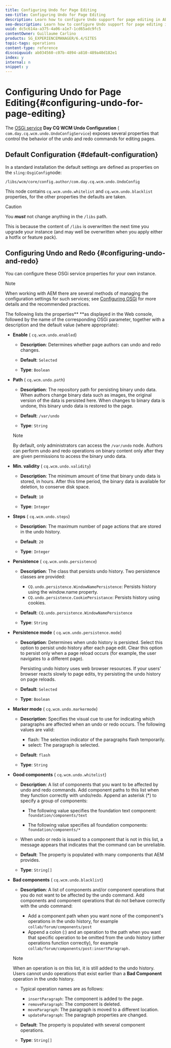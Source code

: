 ```yaml
---
title: Configuring Undo for Page Editing
seo-title: Configuring Undo for Page Editing
description: Learn how to configure Undo support for page editing in AEM.
seo-description: Learn how to configure Undo support for page editing in AEM.
uuid: dc5c614a-a375-4a06-a1e7-1cd65adc9fc5
contentOwner: Guillaume Carlino
products: SG_EXPERIENCEMANAGER/6.4/SITES
topic-tags: operations
content-type: reference
discoiquuid: ab034560-c07b-4894-a810-489a40d182e1
index: y
internal: n
snippet: y
---
```


# Configuring Undo for Page Editing{#configuring-undo-for-page-editing}

The [OSGi service](../../../sites/deploying/using/configuring-osgi.md) **Day CQ WCM Undo Configuration** ( `com.day.cq.wcm.undo.UndoConfigService`) exposes several properties that control the behavior of the undo and redo commands for editing pages.

## Default Configuration {#default-configuration}

In a standard installation the default settings are defined as properties on the `sling:OsgiConfig`node:

`/libs/wcm/core/config.author/com.day.cq.wcm.undo.UndoConfig`

This node contains `cq.wcm.undo.whitelist` and `cq.wcm.undo.blacklist` properties, for the other properties the defaults are taken.

>[!CAUTION]
>
>You ***must*** not change anything in the `/libs` path.
>
>This is because the content of `/libs` is overwritten the next time you upgrade your instance (and may well be overwritten when you apply either a hotfix or feature pack).

## Configuring Undo and Redo {#configuring-undo-and-redo}

You can configure these OSGi service properties for your own instance.

>[!NOTE]
>
>When working with AEM there are several methods of managing the configuration settings for such services; see [Configuring OSGi](../../../sites/deploying/using/configuring-osgi.md) for more details and the recommended practices.

The following lists the properties** **as displayed in the Web console, followed by the name of the corresponding OSGi parameter, together with a description and the default value (where appropriate):

* **Enable** 
  ( `cq.wcm.undo.enabled`)

    * **Description**: Determines whether page authors can undo and redo changes.
    * **Default**: `Selected`
    
    * **Type**: `Boolean`

* **Path** 
  ( `cq.wcm.undo.path`)

    * **Description**: The repository path for persisting binary undo data. When authors change binary data such as images, the original version of the data is persisted here. When changes to binary data is undone, this binary undo data is restored to the page.
    * **Default**: `/var/undo`
    
    * **Type**: `String`

  >[!NOTE]
  >
  >By default, only administrators can access the `/var/undo` node. Authors can perform undo and redo operations on binary content only after they are given permissions to access the binary undo data.

* **Min. validity** 
  ( `cq.wcm.undo.validity`)

    * **Description**: The minimum amount of time that binary undo data is stored, in hours. After this time period, the binary data is available for deletion, to conserve disk space.  
    
    * **Default**: `10`
    
    * **Type**: `Integer`

* **Steps** 
  ( `cq.wcm.undo.steps`)

    * **Description**: The maximum number of page actions that are stored in the undo history.
    * **Default**: `20`
    
    * **Type**: `Integer`

* **Persistence** 
  ( `cq.wcm.undo.persistence`)

    * **Description**: The class that persists undo history. Two persistence classes are provided:

        * `CQ.undo.persistence.WindowNamePersistence`: Persists history using the window.name property.
        * `CQ.undo.persistence.CookiePersistance`: Persists history using cookies.

    * **Default**: `CQ.undo.persistence.WindowNamePersistence`
    
    * **Type**: `String`

* **Persistence mode** 
  ( `cq.wcm.undo.persistence.mode`)

    * **Description**: Determines when undo history is persisted. Select this option to persist undo history after each page edit. Clear this option to persist only when a page reload occurs (for example, the user navigates to a different page).  
  
      Persisting undo history uses web browser resources. If your users' browser reacts slowly to page edits, try persisting the undo history on page reloads.
    
    * **Default**: `Selected`
    
    * **Type**: `Boolean`

* **Marker mode** 
  ( `cq.wcm.undo.markermode`)

    * **Description**: Specifies the visual cue to use for indicating which paragraphs are affected when an undo or redo occurs. The following values are valid:

        * flash: The selection indicator of the paragraphs flash temporarily.
        * select: The paragraph is selected.

    * **Default**: `flash`
    
    * **Type**: `String`

* **Good components** 
  ( `cq.wcm.undo.whitelist`)

    * **Description**: A list of components that you want to be affected by undo and redo commands. Add component paths to this list when they function correctly with undo/redo. Append an asterisk (&#42;) to specify a group of components:

        * The following value specifies the foundation text component:  
          `foundation/components/text`
        
        * The following value specifies all foundation components:  
          `foundation/components/*`

    * When undo or redo is issued to a component that is not in this list, a message appears that indicates that the command can be unreliable.

    * **Default**: The property is populated with many components that AEM provides.
    * **Type**: `String[]`

* **Bad components** 
  ( `cq.wcm.undo.blacklist`)

    * **Description**: A list of components and/or component operations that you do not want to be affected by the undo command. Add components and component operations that do not behave correctly with the undo command:

        * Add a component path when you want none of the component's operations in the undo history, for example `collab/forum/components/post`
        * Append a colon (:) and an operation to the path when you want that specific operation to be omitted from the undo history (other operations function correctly), for example `collab/forum/components/post:insertParagraph.`

  >[!NOTE]
  >
  >When an operation is on this list, it is still added to the undo history. Users cannot undo operations that exist earlier than a **Bad Component** operation in the undo history.

    * Typical operation names are as follows:

        * `insertParagraph`: The component is added to the page.
        * `removeParagraph`: The component is deleted.
        * `moveParagraph`: The paragraph is moved to a different location.
        * `updateParagraph`: The paragraph properties are changed.

    * **Default**: The property is populated with several component operations.
    * **Type**: `String[]`

